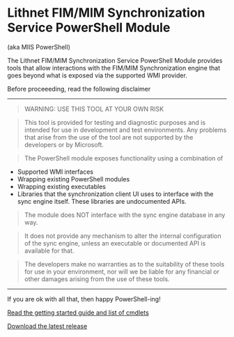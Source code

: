 # Lithnet FIM/MIM Synchronization Service PowerShell Module
(aka MIIS PowerShell)

The Lithnet FIM/MIM Synchronization Service PowerShell Module provides tools that allow interactions with the FIM/MIM Synchronization engine that goes beyond what is exposed via the supported WMI provider.

Before proceeeding, read the following disclaimer

***
> WARNING: USE THIS TOOL AT YOUR OWN RISK

> This tool is provided for testing and diagnostic purposes and is intended for use in development and test environments. Any problems that arise from the use of the tool are not supported by the developers or by Microsoft.

> The PowerShell module exposes functionality using a combination of 
 * Supported WMI interfaces
 * Wrapping existing PowerShell modules
 * Wrapping existing executables
 * Libraries that the synchronization client UI uses to interface with the sync engine itself. These libraries are undocumented APIs. 

> The module does NOT interface with the sync engine database in any way.

> It does not provide any mechanism to alter the internal configuration of the sync engine, unless an executable or documented API is available for that. 

> The developers make no warranties as to the suitability of these tools for use in your environment, nor will we be liable for any financial or other damages arising from the use of these tools.
***

If you are ok with all that, then happy PowerShell-ing!

[Read the getting started guide and list of cmdlets](https://github.com/lithnet/miis-powershell/wiki)

[Download the latest release](https://github.com/lithnet/miis-powershell/releases)
